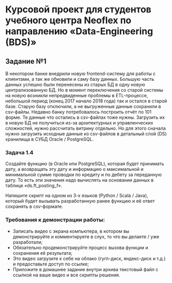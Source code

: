 ﻿# Курсовой проект для студентов учебного центра Neoflex по направлению «Data-Engineering (BDS)»

## Задание №1

В некотором банке внедрили новую frontend-систему для работы с клиентами, а так же обновили и саму базу данных. Большую часть данных успешно были перенесены из старых БД в одну новую централизованную БД.  Но в момент переключения со старой системы на новую возникли непредвиденные проблемы в ETL-процессе, небольшой период (конец 2017 начало 2018 года) так и остался в старой базе. Старую базу отключили, а не выгруженные данные сохранили в csv-файлы. Недавно банку потребовалось построить отчёт по 101 форме. Те данные что остались в csv-файлах тоже нужны. Загрузить их в новую БД не получиться из-за архитектурных и управленческих сложностей, нужно рассчитать витрину отдельно. Но для этого сначала нужно загрузить исходные данные из csv-файлов в детальный слой (DS) хранилища в СУБД Oracle / PostgreSQL.

### Задача 1.4

Создайте функцию (в Oracle или PostgreSQL), которая будет принимать дату, а возвращать эту дату и информацию о максимальной и минимальной сумме проводки по кредиту и по дебету за переданную дату. То есть эти значения надо вычислять на основании данных в таблице «ds.ft_posting_f».

Напишите скрипт на одном из 3-х языков (Python / Scala / Java), который будет вызывать разработанную ранее функцию и её ответ сохранять в csv-формате.


### Требования к демонстрации работы:

- Записать видео с экрана компьютера, в котором вы демонстрируйте и комментируете в слух, то что вы делаете / уже разработали;
- Обязательно продемонстрируйте процесс вызова функции и сохранения её результата;
- Это видео загрузите к себе на облако (гугл-диск, яндекс-диск и т.д.) и предоставьте доступ по ссылке;
- Приложите в домашнее задание внутри архива текстовый файл с ссылкой на ваше видео и все скрипты решения.
